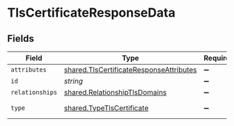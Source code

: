 # TlsCertificateResponseData


## Fields

| Field                                                                                              | Type                                                                                               | Required                                                                                           | Description                                                                                        | Example                                                                                            |
| -------------------------------------------------------------------------------------------------- | -------------------------------------------------------------------------------------------------- | -------------------------------------------------------------------------------------------------- | -------------------------------------------------------------------------------------------------- | -------------------------------------------------------------------------------------------------- |
| `attributes`                                                                                       | [shared.TlsCertificateResponseAttributes](../../models/shared/tlscertificateresponseattributes.md) | :heavy_minus_sign:                                                                                 | N/A                                                                                                |                                                                                                    |
| `id`                                                                                               | *string*                                                                                           | :heavy_minus_sign:                                                                                 | N/A                                                                                                | cRTguUGZzb2W9Euo4moOr                                                                              |
| `relationships`                                                                                    | [shared.RelationshipTlsDomains](../../models/shared/relationshiptlsdomains.md)                     | :heavy_minus_sign:                                                                                 | N/A                                                                                                |                                                                                                    |
| `type`                                                                                             | [shared.TypeTlsCertificate](../../models/shared/typetlscertificate.md)                             | :heavy_minus_sign:                                                                                 | Resource type                                                                                      |                                                                                                    |